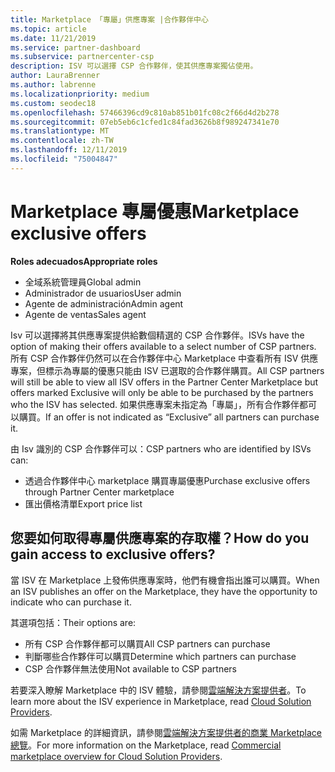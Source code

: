 ```yaml
---
title: Marketplace 「專屬」供應專案 |合作夥伴中心
ms.topic: article
ms.date: 11/21/2019
ms.service: partner-dashboard
ms.subservice: partnercenter-csp
description: ISV 可以選擇 CSP 合作夥伴，使其供應專案獨佔使用。
author: LauraBrenner
ms.author: labrenne
ms.localizationpriority: medium
ms.custom: seodec18
ms.openlocfilehash: 57466396cd9c810ab851b01fc08c2f66d4d2b278
ms.sourcegitcommit: 07eb5eb6c1cfed1c84fad3626b8f989247341e70
ms.translationtype: MT
ms.contentlocale: zh-TW
ms.lasthandoff: 12/11/2019
ms.locfileid: "75004847"
---
```

# <a name="marketplace-exclusive-offers"></a><span data-ttu-id="2fcd1-103">Marketplace 專屬優惠</span><span class="sxs-lookup"><span data-stu-id="2fcd1-103">Marketplace exclusive offers</span></span>

<span data-ttu-id="2fcd1-104">**Roles adecuados**</span><span class="sxs-lookup"><span data-stu-id="2fcd1-104">**Appropriate roles**</span></span>
-   <span data-ttu-id="2fcd1-105">全域系統管理員</span><span class="sxs-lookup"><span data-stu-id="2fcd1-105">Global admin</span></span>
-   <span data-ttu-id="2fcd1-106">Administrador de usuarios</span><span class="sxs-lookup"><span data-stu-id="2fcd1-106">User admin</span></span>
-   <span data-ttu-id="2fcd1-107">Agente de administración</span><span class="sxs-lookup"><span data-stu-id="2fcd1-107">Admin agent</span></span>
-   <span data-ttu-id="2fcd1-108">Agente de ventas</span><span class="sxs-lookup"><span data-stu-id="2fcd1-108">Sales agent</span></span>

<span data-ttu-id="2fcd1-109">Isv 可以選擇將其供應專案提供給數個精選的 CSP 合作夥伴。</span><span class="sxs-lookup"><span data-stu-id="2fcd1-109">ISVs have the option of making their offers available to a select number of CSP partners.</span></span> <span data-ttu-id="2fcd1-110">所有 CSP 合作夥伴仍然可以在合作夥伴中心 Marketplace 中查看所有 ISV 供應專案，但標示為專屬的優惠只能由 ISV 已選取的合作夥伴購買。</span><span class="sxs-lookup"><span data-stu-id="2fcd1-110">All CSP partners will still be able to view all ISV offers in the Partner Center Marketplace but offers marked Exclusive will only be able to be purchased by the partners who the ISV has selected.</span></span> <span data-ttu-id="2fcd1-111">如果供應專案未指定為「專屬」，所有合作夥伴都可以購買。</span><span class="sxs-lookup"><span data-stu-id="2fcd1-111">If an offer is not indicated as “Exclusive” all partners can purchase it.</span></span>

<span data-ttu-id="2fcd1-112">由 Isv 識別的 CSP 合作夥伴可以：</span><span class="sxs-lookup"><span data-stu-id="2fcd1-112">CSP partners who are identified by ISVs can:</span></span>

- <span data-ttu-id="2fcd1-113">透過合作夥伴中心 marketplace 購買專屬優惠</span><span class="sxs-lookup"><span data-stu-id="2fcd1-113">Purchase exclusive offers through Partner Center marketplace</span></span>
- <span data-ttu-id="2fcd1-114">匯出價格清單</span><span class="sxs-lookup"><span data-stu-id="2fcd1-114">Export price list</span></span>

## <a name="how-do-you-gain-access-to-exclusive-offers"></a><span data-ttu-id="2fcd1-115">您要如何取得專屬供應專案的存取權？</span><span class="sxs-lookup"><span data-stu-id="2fcd1-115">How do you gain access to exclusive offers?</span></span>

<span data-ttu-id="2fcd1-116">當 ISV 在 Marketplace 上發佈供應專案時，他們有機會指出誰可以購買。</span><span class="sxs-lookup"><span data-stu-id="2fcd1-116">When an ISV publishes an offer on the Marketplace, they have the opportunity to indicate who can purchase it.</span></span> 

<span data-ttu-id="2fcd1-117">其選項包括：</span><span class="sxs-lookup"><span data-stu-id="2fcd1-117">Their options are:</span></span>

- <span data-ttu-id="2fcd1-118">所有 CSP 合作夥伴都可以購買</span><span class="sxs-lookup"><span data-stu-id="2fcd1-118">All CSP partners can purchase</span></span>
- <span data-ttu-id="2fcd1-119">判斷哪些合作夥伴可以購買</span><span class="sxs-lookup"><span data-stu-id="2fcd1-119">Determine which partners can purchase</span></span>
- <span data-ttu-id="2fcd1-120">CSP 合作夥伴無法使用</span><span class="sxs-lookup"><span data-stu-id="2fcd1-120">Not available to CSP partners</span></span>

<span data-ttu-id="2fcd1-121">若要深入瞭解 Marketplace 中的 ISV 體驗，請參閱[雲端解決方案提供者](https://docs.microsoft.com/azure/marketplace/cloud-solution-providers)。</span><span class="sxs-lookup"><span data-stu-id="2fcd1-121">To learn more about the ISV experience in Marketplace, read [Cloud Solution Providers](https://docs.microsoft.com/azure/marketplace/cloud-solution-providers).</span></span>

<span data-ttu-id="2fcd1-122">如需 Marketplace 的詳細資訊，請參閱[雲端解決方案提供者的商業 Marketplace 總覽](https://docs.microsoft.partner-center/commercial-marketplace-overview.md)。</span><span class="sxs-lookup"><span data-stu-id="2fcd1-122">For more information on the Marketplace, read [Commercial marketplace overview for Cloud Solution Providers](https://docs.microsoft.partner-center/commercial-marketplace-overview.md).</span></span>

